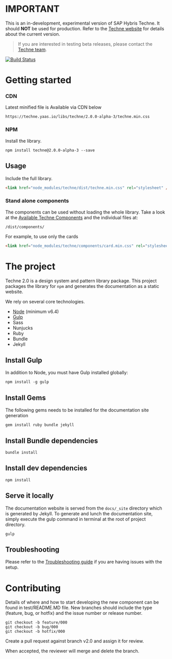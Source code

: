
# IMPORTANT
This is an in-development, experimental version of SAP Hybris Techne. It should **NOT** be used for production. Refer to the [Techne website](https://techne.yaas.io) for details about the current version.

> If you are interested in testing beta releases, please contact the [Techne team](mailto:techne@sap.com).

[![Build Status](https://travis-ci.org/SAP/techne.svg?branch=v2.0)](https://travis-ci.org/SAP/techne)

# Getting started
### CDN
Latest minified file is Available via CDN below

```
https://techne.yaas.io/libs/techne/2.0.0-alpha-3/techne.min.css
```
### NPM
Install the library.

````
npm install techne@2.0.0-alpha-3 --save
````
## Usage
Include the full library.

```html
<link href="node_modules/techne/dist/techne.min.css" rel="stylesheet" />
```

### Stand alone components
The components can be used without loading the whole library. Take a look at the [Available Techne Components](https://github.com/SAP/techne/wiki/Techne-Components) and the individual files at:

```
/dist/components/
```

For example, to use only the cards
```html
<link href="node_modules/techne/components/card.min.css" rel="stylesheet" />
````

# The project
Techne 2.0 is a design system and pattern library package. This project packages the library for `npm` and generates the documentation as a static website.

We rely on several core technologies.

* [Node](https://nodejs.org/) (minimum v6.4)
* [Gulp](https://gulpjs.com/)
* Sass
* Nunjucks
* Ruby
* Bundle
* Jekyll

## Install Gulp
In addition to Node, you must have Gulp installed globally:

`npm install -g gulp`

## Install Gems
The following gems needs to be installed for the documentation site generation

`gem install ruby bundle jekyll`

## Install Bundle dependencies

`bundle install`

## Install dev dependencies

`npm install`

## Serve it locally
The documentation website is served from the `docs/_site` directory which is generated by Jekyll. To generate and lunch the documentation site, simply execute the gulp command in terminal at the root of project directory.

`gulp`

## Troubleshooting
Please refer to the [Troubleshooting guide](https://github.com/SAP/techne/wiki/Troubleshooting-&-Known-Issues) if you are having issues with the setup.

# Contributing
Details of where and how to start developing the new component can be found in test/README.MD file.
New branches should include the type (feature, bug, or hotfix) and the issue number or release number.

```
git checkout -b feature/000
git checkout -b bug/000
git checkout -b hotfix/000
```

Create a pull request against branch  v2.0  and assign it for review.

When accepted, the reviewer will merge and delete the branch.
